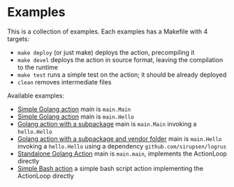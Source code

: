<!--
#
# Licensed to the Apache Software Foundation (ASF) under one or more
# contributor license agreements.  See the NOTICE file distributed with
# this work for additional information regarding copyright ownership.
# The ASF licenses this file to You under the Apache License, Version 2.0
# (the "License"); you may not use this file except in compliance with
# the License.  You may obtain a copy of the License at
#
#     http://www.apache.org/licenses/LICENSE-2.0
#
# Unless required by applicable law or agreed to in writing, software
# distributed under the License is distributed on an "AS IS" BASIS,
# WITHOUT WARRANTIES OR CONDITIONS OF ANY KIND, either express or implied.
# See the License for the specific language governing permissions and
# limitations under the License.
#
-->
# Examples

This is a collection of examples.
Each examples has a  Makefile with 4 targets:

- `make deploy` (or just make) deploys the action, precompiling it
- `make devel`  deploys the action in source format, leaving the compilation to the runtime
-  `make test` runs a simple test on the action; it should be already deployed
- `clean` removes intermediate files

Available examples:

- [Simple Golang action](golang-main-single) main is `main.Main`
- [Simple Golang action](golang-hello-single) main is `main.Hello`
- [Golang action with a subpackage](golang-main-package) main is `main.Main` invoking a `hello.Hello`
- [Golang action with a subpackage and vendor folder](golang-hello-vendor) main is `main.Hello` invoking a `hello.Hello` using a dependency `github.com/sirupsen/logrus`
- [Standalone Golang Action](golang-main-standalone) main is `main.main`, implements the ActionLoop directly
- [Simple Bash action](bash-hello) a simple bash script action implementing the ActionLoop directly
